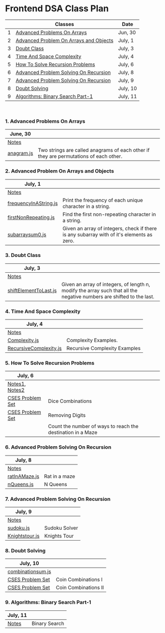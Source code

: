 # Frontend DSA Class Plan

|  | Classes | Date |
| --- | --- | --- |
| 1 | [Advanced Problems On Arrays](/Jun30/) | Jun, 30 |
| 2 | [Advanced Problem On Arrays and Objects](/July1/) | July, 1 |
| 3 | [Doubt Class](/July3/) | July, 3 |
| 4 | [Time And Space Complexity](/July4/) | July, 4 |
| 5 | [How To Solve Recursion Problems](/July6/) | July, 6 |
| 6 | [Advanced Problem Solving On Recursion](/July8/) | July, 8 |
| 7 | [Advanced Problem Solving On Recursion](/July9/) | July, 9 |
| 8 | [Doubt Solving](/July10/) | July, 10 |
| 9 | [Algorithms: Binary Search Part-1](/July11/) | July, 11 |

<br>

### 1. Advanced Problems On Arrays

| June, 30 |  |
| --- | --- |
| [Notes](Jun30/Advanced%20Problems%20On%20Arrays.pdf) |  |
| [anagram.js](/Jun30/anagrams.js) | Two strings are called anagrams of each other if they are permutations of each other. |

### 2. Advanced Problem On Arrays and Objects

| July, 1 |  |
| --- | --- |
| [Notes](July1/Advanced_Problems_on_Arrays_and_Objects.pdf) |  |
| [frequencyInAString.js](/July1/frequencyInAString.js) | Print the frequency of each unique character in a string. |
| [firstNonRepeating.js](/July1/firstNonRepeating.js) | Find the first non-repeating character in a string. |
| [subarraysum0.js](July1/subarraysum0.js) | Given an array of integers, check if there is any subarray with of it's elements as zero. |

### 3. Doubt Class
| July, 3 |  |
| --- | --- |
| [Notes](July3/Doubt_Class.pdf) |  |
| [shiftElementToLast.js](July3/shiftElementToLast.js) | Given an array of integers, of length n, modify the array such that all the negative numbers are shifted to the last. |

### 4. Time And Space Complexity

| July, 4 |  |
| --- | --- |
| [Notes](July4/Time_And_Space_Complexity.pdf) |  |
| [Complexity.js](July4/Complexity.js) | Complexity Examples. |
| [RecursiveComplexity.js](July4/RecursiveComplexity.js) | Recursive Complexity Examples |

### 5. How To Solve Recursion Problems

| July, 6 |  |
| --- | --- |
| [Notes1](july6/How_to_Solve_Recursion_Problems.pdf), [Notes2](july6/Untitled%20(267).pdf) |  |
| [CSES Problem Set](https://cses.fi/problemset/task/1633) | Dice Combinations |
| [CSES Problem Set](https://cses.fi/problemset/task/1637) | Removing Digits |
|  | Count the number of ways to reach the destination in a Maze |

### 6. Advanced Problem Solving On Recursion

| July, 8 |  |
| --- | --- |
| [Notes](July8/Untitled%20(269).pdf) |  |
| [ratInAMaze.js](July8/ratInAMaze.js) | Rat in a maze |
| [nQueens.js](July8/nqueen.js) | N Queens |

### 7. Advanced Problem Solving On Recursion

| July, 9 |  |
| --- | --- |
| [Notes](July9/1.pdf) |  |
| [sudoku.js](July9/sudoku.js) | Sudoku Solver |
| [Knightstour.js](July9/knightstour.js) | Knights Tour |

### 8. Doubt Solving

| July, 10 |  |
| --- | --- |
| [combinationsum.js](July10/combinationsum.js) |  |
| [CSES Problem Set](https://cses.fi/problemset/task/1635) | Coin Combinations I |
| [CSES Problem Set](https://cses.fi/problemset/task/1636) | Coin Combinations II |

### 9. Algorithms: Binary Search Part-1
| July, 11 |  |
| --- | --- |
| [Notes](July11/Searching.pdf) | Binary Search |
